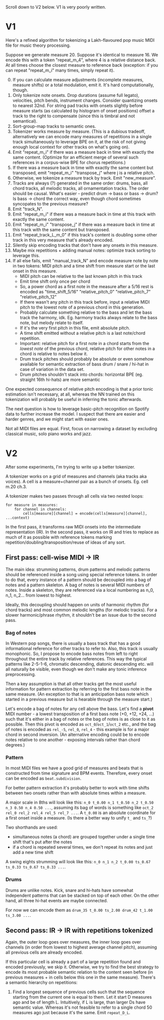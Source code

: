 Scroll down to V2 below. V1 is very poorly written.

# V1

Here's a refined algorithm for tokenizing a Lakh-flavoured pop music MIDI file for music theory processing.

Suppose we generate measure 20. Suppose it's identical to measure 16. We encode this with a token "repeat_m_4", where 4 is a relative distance back. At all times choose the closest measure to reference back (exception: if you can repeat "repeat_m_i" many times, simply repeat it).

0. If you can calculate measure adjustments (incomplete measures, measure shifts) or a total modulation, emit it. It's hard computationally, though.
0. Only tokenize note onsets. Drop durations (assume full legato), velocities, pitch bends, instrument changes. Consider quantizing onsets to nearest 32nd. For string pad tracks with onsets slightly before measure starts (as calculated by histogram of onset positions) offset a track to the right to compensate (since this is timbral and not semantical).
1. Sort-group-map tracks to semantic ones.
2. Tokenizer works measure by measure. (This is a dubious tradeoff, alternatively we can encode many measures of repetitions in a single track simultaneously to leverage BPE on it, at the risk of not giving enough local context for other tracks on what's going on).
3. Emit "repeat_m_i" if there was a measure back in time with exactly the same content. (Optimize for an efficient merge of several such references in a corpus-wise BPE for chorus repetitions.)
4. If there was a measure back in time with exactly the same content but transposed, emit "repeat_m_i" "transpose_j" where j is a relative pitch.
5. Otherwise, we tokenize a measure track by track. Emit "new_measure".
6. Tracks are always (?) generated in the same order: drums, bass, all chord tracks, all melodic tracks, all ornamentation tracks. The order should be causal. What's easier - predict drum -> bass or bass -> drum? Is bass -> chord the correct way, even though chord sometimes syncopates to the previous measure?
7. Emit "track_N".
8. Emit "repeat_m_i" if there was a measure back in time at this track with exactly the same content.
9. Emit "repeat_m_i" "transpose_j" if there was a measure back in time at this track with the same content but transposed.
10. Emit "repeat_track_L_m_0" if this track's content is doubling some other track in this very measure that's already encoded.
11. Silently skip encoding tracks that don't have any onsets in this measure.
98. Maybe mix repetitions + adding manual notes: optimize track sorting to leverage this.
99. If all else fails, emit "manual_track_N" and encode measure note by note in two tokens: MIDI pitch and a time shift from measure start or the last onset in this measure.
    - MIDI pitch can be relative to the last known pitch in this track
    - Emit time shift only once per chord
    - So, a power chord as a first note in the measure after a 5/16 rest is encoded as "time_shift_5/16" "relative_pitch_0" "relative_pitch_7" "relative_pitch_12"
    - If there wasn't any pitch in this track before, input a relative MIDI pitch to the lowest note of a previous chord in this generation.
    - Probably calculate something relative to the bass and let the bass track the harmony, idk. Eg. harmony tracks always relate to the bass note, but melody relate to itself.
    - If it's the very first pitch in this file, emit absolute pitch.
    - A time shift emitted without a relative pitch is a last note/chord repetition.
    - Important: relative pitch for a first note in a chord starts from the *lowest note* of the previous chord, relative pitch for other notes in a chord is relative to notes below it.
    - Drum track pitches should probably be absolute or even somehow available for semantic extraction of bass drum / snare / hi-hat in case of variation in the data set.
    - Drum pitches shouldn't stack into chords: horizontal BPE (eg. straight 16th hi-hats) are more semantic
    

One expected consequence of relative pitch encoding is that a prior tonic estimation isn't necessary, at all, whereas the NN trained on this tokenization will probably be useful in inferring the tonic afterwards.

The next question is how to leverage basic-pitch recognition on Spotify data to further increase the model. I suspect that there are easier and harder genres, and we might start with easier ones.

Not all MIDI files are equal. First, focus on narrowing a dataset by excluding classical music, solo piano works and jazz.

# V2

After some experiments, I'm trying to write up a better tokenizer.

A tokenizer works on a grid of measures and channels (aka tracks aka voices). A cell is a measure+channel pair as a bunch of onsets. Eg. cell m.20 ch.3.

A tokenizer makes two passes through all cells via two nested loops:
```
for measure in measures:
    for channel in channels:
        cells[measure][channel] = encode(cells[measure][channel], ...context)
```
    
In the first pass, it transforms raw MIDI onsets into the intermediate representation (IR). In the second pass, it works on IR and tries to replace as much of it as possible with reference tokens marking repetition/doubling/transposition/reuse of ideas of any sort.


## First pass: cell-wise MIDI -> IR

The main idea: strumming patterns, drum patterns and melodic patterns should be referenced inside a song using special reference tokens. In order to do that, every instance of a pattern should be decoupled into a bag of notes and a pattern skeleton. A bag of notes is several MIDI numbers of notes. Inside a skeleton, they are referenced via a local numbering as n_0, n_1, n_2... from lowest to highest.

Ideally, this decoupling should happen on units of harmonic rhythm (for chord tracks) and most common melodic lengths (for melodic tracks). For a slower harmonic/phrase rhythm, it shouldn't be an issue due to the second pass.

### Bag of notes

In Western pop songs, there is usually a bass track that has a good informational reference for other tracks to refer to. Also, this track is usually monophonic. So, I propose to encode bass notes from left to right throughout the entire track by relative references. This way the typical patterns like 2-5-1-6, chromatic descending, diatonic descending etc. will all naturally be visible, even though we don't make any tonic inference preprocessing.

Then a key assumption is that all other tracks get the most useful information for pattern extraction by referring to the first bass note in the same measure. 
(An exception to that is an anticipation bass note which started in a previous measure but is hearable through the measure start.)

Let's encode a bag of notes for any cell above the bass. Let's find a **pivot** MIDI number - a lowest transposition of a first bass note (+0, +12, +24, ...) such that it's either in a bag of notes or the bag of notes is as close to it as possible. Then this pivot is encoded as `oct_0`/`oct_1`/`oct_2` etc., and the bag of notes is encoded as `rel_-5`, `rel_0`, `rel_4` - this example is for a major chord in second inversion. (An alternative encoding could be to encode notes relative to one another - exposing intervals rather than chord degrees.)

### Pattern

In most MIDI files we have a good grid of measures and beats that is constructed from time signature and BPM events. Therefore, every onset can be encoded as `beat.subdivision`.

For better pattern extraction it's probably better to work with time shifts between two onsets rather than with absolute times within a measure. 

A major scale in 8ths will look like this: `n_0 t_0.00 n_1 t_0.50 n_2 t_0.50 n_3 0.50 n_4 0.50 ...`, assuming its bag of words is something like `oct_2 rel_0 rel_2 rel_4 rel_5 rel_7 ...`. A `t_0.00` is an absolute coordinate for a first onset inside a measure. (Is there a better way to unify `t_` and `ts_`?)

Two shorthands are used:
- simultaneous notes (a chord) are grouped together under a single time shift that's put after the notes
- if a chord is repeated several times, we don't repeat its notes and just add a new time shift

A swing eights strumming will look like this: `n_0 n_1 n_2 t_0.00 ts_0.67 ts_0.33 ts_0.67 ts_0.33 ...`. 

### Drums

Drums are unlike notes. Kick, snare and hi-hats have somewhat independent patterns that can be stacked on top of each other. On the other hand, all three hi-hat events are maybe connected.

For now we can encode them as `drum_35 t_0.00 ts_2.00 drum_42 t_1.00 ts_3.00 ...`.

## Second pass: IR -> IR with repetitions tokenized

Again, the outer loop goes over measures, the inner loop goes over channels (in order from lowest to highest average channel pitch), assuming all previous cells are already encoded.

If this particular cell is already a part of a large repetition found and encoded previously, we skip it. Otherwise, we try to find the best strategy to encode its most probable semantic relation to the content seen before (in previous measures + in cells below this one in the same measure). There's a semantic hierarchy on repetitions:

1. Find a longest sequence of previous cells such that the sequence starting from the current one is equal to them. Let it start D measures ago and be of length L. Intuitively, if L is large, than larger Ds have semantic value. Whereas it's not feasible to refer to a single chord 50 measures ago just because it's the same. Emit `repeat_D_L`.

